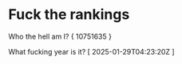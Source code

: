 # Fuck the rankings

Who the hell am I?
{ 10751635 }

What fucking year is it?
[ 2025-01-29T04:23:20Z ]
